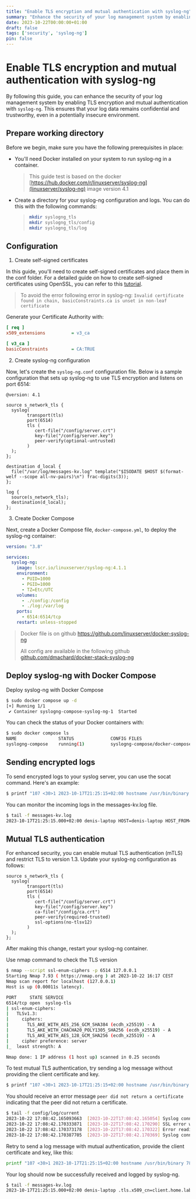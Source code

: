```yaml
---
title: "Enable TLS encryption and mutual authentication with syslog-ng"
summary: "Enhance the security of your log management system by enabling TLS encryption and mutual authentication"
date: 2023-10-22T00:00:00+01:00
draft: false
tags: ['security', 'syslog-ng']
pin: false
---
```


# Enable TLS encryption and mutual authentication with syslog-ng

By following this guide, you can enhance the security of your log management system by enabling TLS encryption and mutual authentication with `syslog-ng`. This ensures that your log data remains confidential and trustworthy, even in a potentially insecure environment.

## Prepare working directory

Before we begin, make sure you have the following prerequisites in place:

- You'll need Docker installed on your system to run syslog-ng in a container.
    > This guide test is based on the docker [https://hub.docker.com/r/linuxserver/syslog-ng](linuxserver/syslog-ng) image version 4.1

- Create a directory for your syslog-ng configuration and logs. You can do this with the following commands:

    > ```bash
    > mkdir syslogng_tls
    > mkdir syslogng_tls/config
    > mkdir syslogng_tls/log
    > ```

## Configuration

1. Create self-signed certificates

In this guide, you'll need to create self-signed certificates and place them in the conf folder.
For a detailed guide on how to create self-signed certificates using OpenSSL, you can refer to this [tutorial](https://dmachard.github.io/posts/0057-create-self-certificate/).

> To avoid the error following error in syslog-ng: `Invalid certificate found in chain, basicConstraints.ca is unset in non-leaf certificate`

Generate your Certificate Authority with:

```ini
[ req ]
x509_extensions          = v3_ca

[ v3_ca ]
basicConstraints         = CA:TRUE
```

2. Create syslog-ng configuration

Now, let's create the `syslog-ng.conf` configuration file. Below is a sample configuration that sets up syslog-ng to use TLS encryption and listens on port 6514:

```plain
@version: 4.1

source s_network_tls {
  syslog(
        transport(tls)
        port(6514)
        tls (
           cert-file("/config/server.crt")
           key-file("/config/server.key")
           peer-verify(optional-untrusted)
        )
  );
};

destination d_local {
  file("/var/log/messages-kv.log" template("$ISODATE $HOST $(format-welf --scope all-nv-pairs)\n") frac-digits(3));
};

log {
  source(s_network_tls);
  destination(d_local);
};
```

3. Create Docker Compose

Next, create a Docker Compose file, `docker-compose.yml`, to deploy the syslog-ng container:

```yaml
version: "3.8"

services:
  syslog-ng:
    image: lscr.io/linuxserver/syslog-ng:4.1.1
    environment:
      - PUID=1000
      - PGID=1000
      - TZ=Etc/UTC
    volumes:
      - ./config:/config
      - ./log:/var/log
    ports:
      - 6514:6514/tcp
    restart: unless-stopped
```

> Docker file is on github https://github.com/linuxserver/docker-syslog-ng
>
> All config are available in the following github [github.com/dmachard/docker-stack-syslog-ng](repository)

## Deploy syslog-ng with Docker Compose

Deploy syslog-ng with Docker Compose

```bash
$ sudo docker compose up -d
[+] Running 1/1
 ✔ Container syslogng-compose-syslog-ng-1  Started
```

You can check the status of your Docker containers with:

```bash
$ sudo docker compose ls
NAME                STATUS              CONFIG FILES
syslogng-compose    running(1)          syslogng-compose/docker-compose.yml
```

## Sending encrypted logs

To send encrypted logs to your syslog server, you can use the socat command. Here's an example:

```bash
$ printf "107 <30>1 2023-10-17T21:25:15+02:00 hostname /usr/bin/binary 78175 tag - This is a sample log message over TLS." | socat - openssl:127.0.0.1:6514,verify=0
```

You can monitor the incoming logs in the messages-kv.log file.

```bash
$ tail -f messages-kv.log
2023-10-17T21:25:15.000+02:00 denis-laptop HOST=denis-laptop HOST_FROM=denis-laptop MESSAGE="This is a sample log message over TLS." MSGID=tag PID=78175 PROGRAM=/usr/bin/binary SOURCE=s_network_tls
```

## Mutual TLS authentication

For enhanced security, you can enable mutual TLS authentication (mTLS) and restrict TLS to version 1.3.
Update your syslog-ng configuration as follows:

```plain
source s_network_tls {
  syslog(
        transport(tls)
        port(6514)
        tls (
           cert-file("/config/server.crt")
           key-file("/config/server.key")
           ca-file("/config/ca.crt")
           peer-verify(required-trusted)
           ssl-options(no-tlsv12)
        )
  );
};
```

After making this change, restart your syslog-ng container.

Use nmap command to check the TLS version

```bash
$ nmap --script ssl-enum-ciphers -p 6514 127.0.0.1
Starting Nmap 7.93 ( https://nmap.org ) at 2023-10-22 16:17 CEST
Nmap scan report for localhost (127.0.0.1)
Host is up (0.00011s latency).

PORT     STATE SERVICE
6514/tcp open  syslog-tls
| ssl-enum-ciphers: 
|   TLSv1.3: 
|     ciphers: 
|       TLS_AKE_WITH_AES_256_GCM_SHA384 (ecdh_x25519) - A
|       TLS_AKE_WITH_CHACHA20_POLY1305_SHA256 (ecdh_x25519) - A
|       TLS_AKE_WITH_AES_128_GCM_SHA256 (ecdh_x25519) - A
|     cipher preference: server
|_  least strength: A

Nmap done: 1 IP address (1 host up) scanned in 0.25 seconds
```

To test mutual TLS authentication, try sending a log message without providing the client certificate and key. 

```bash
$ printf "107 <30>1 2023-10-17T21:25:15+02:00 hostname /usr/bin/binary 78175 tag - This is a sample log message over TLS." | socat - openssl:127.0.0.1:6514,verify=0
```

You should receive an error message `peer did not return a certificate` indicating that the peer did not return a certificate.

```bash
$ tail -f config/log/current
2023-10-22 17:08:42.165093663  [2023-10-22T17:08:42.165054] Syslog connection accepted; fd='13', client='AF_INET(172.21.0.1:46488)', local='AF_INET(0.0.0.0:6514)'
2023-10-22 17:08:42.170333871  [2023-10-22T17:08:42.170290] SSL error while reading stream; tls_error='error:0A0000C7:SSL routines::peer did not return a certificate', location='/config/syslog-ng.conf:7:4'
2023-10-22 17:08:42.170373178  [2023-10-22T17:08:42.170322] Error reading RFC6587 style framed data; fd='13', error='Connection reset by peer (104)'
2023-10-22 17:08:42.170387705  [2023-10-22T17:08:42.170369] Syslog connection closed; fd='13', client='AF_INET(172.21.0.1:46488)', local='AF_INET(0.0.0.0:6514)'
```

Retry to send a log message with mutual authentication, provide the client certificate and key, like this:

```bash
printf "107 <30>1 2023-10-17T21:25:15+02:00 hostname /usr/bin/binary 78175 tag - This is a sample log message over TLS." | socat - openssl:127.0.0.1:6514,cert=config/client.crt,key=config/client.key,verify=0
```

Your log should now be successfully received and logged by syslog-ng.

```bash
$ tail -f messages-kv.log
2023-10-17T21:25:15.000+02:00 denis-laptop .tls.x509_cn=client.home.lab .tls.x509_o=Home .tls.x509_ou=Lab HOST=denis-laptop HOST_FROM=denis-laptop MESSAGE="This is a sample log message over TLS." MSGID=tag PID=78175 PROGRAM=/usr/bin/binary SOURCE=s_network_tls
```
